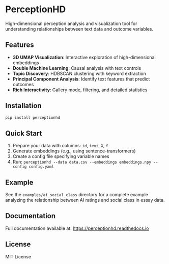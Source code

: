 # PerceptionHD

High-dimensional perception analysis and visualization tool for understanding relationships between text data and outcome variables.

## Features

- **3D UMAP Visualization**: Interactive exploration of high-dimensional embeddings
- **Double Machine Learning**: Causal analysis with text controls
- **Topic Discovery**: HDBSCAN clustering with keyword extraction
- **Principal Component Analysis**: Identify text features that predict outcomes
- **Rich Interactivity**: Gallery mode, filtering, and detailed statistics

## Installation

```bash
pip install perceptionhd
```

## Quick Start

1. Prepare your data with columns: `id`, `text`, `X`, `Y`
2. Generate embeddings (e.g., using sentence-transformers)
3. Create a config file specifying variable names
4. Run: `perceptionhd --data data.csv --embeddings embeddings.npy --config config.yaml`

## Example

See the `examples/ai_social_class` directory for a complete example analyzing the relationship between AI ratings and social class in essay data.

## Documentation

Full documentation available at: https://perceptionhd.readthedocs.io

## License

MIT License

